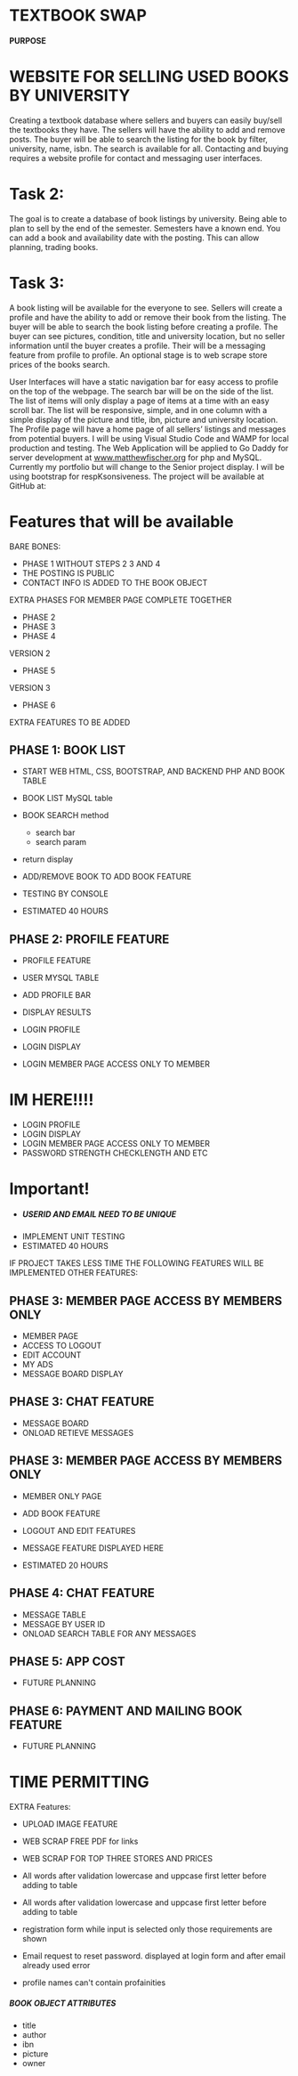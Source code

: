 # TEXTBOOK SWAP


#### PURPOSE

# WEBSITE FOR SELLING USED BOOKS BY UNIVERSITY

Creating a textbook database where sellers and buyers can easily buy/sell the textbooks they have.    The sellers will have the ability to add and remove posts.  The buyer will be able to search the listing for the book by filter, university, name, isbn.  The search is available for all.  Contacting and buying requires a website profile for contact and messaging user interfaces.  

# Task 2:   

The goal is to create a database of book listings by university.  Being able to plan to sell by the end of the semester.  Semesters have a known end.  You can add a book and availability date with the posting.  This can allow planning, trading books.

# Task 3:   

A book listing will be available for the everyone to see.  Sellers will create a profile and have the ability to add or remove their book from the listing.  The buyer will be able to search the book listing before creating a profile.  The buyer can see pictures, condition, title and university location, but no seller information until the buyer creates a profile.  Their will be a messaging feature from profile to profile.  An optional stage is to web scrape store prices of the books search. 

User Interfaces will have a static navigation bar for easy access to profile on the top of the webpage. The search bar will be on the side of the list.  The list of items will only display a page of items at a time with an easy scroll bar.  The list will be responsive, simple, and in one column with a simple display of the picture and title, ibn, picture and university location.  The Profile page will have a home page of all sellers’ listings and messages from potential buyers.
I will be using Visual Studio Code and WAMP for local production and testing.  The Web Application will be applied to Go Daddy for server development at www.matthewfischer.org for php and MySQL.  Currently my portfolio but will change to the Senior project display.  I will be using bootstrap for respKsonsiveness.  The project will be available at GitHub at:

# Features that will be available
BARE BONES:
-   PHASE 1
WITHOUT STEPS 2 3 AND 4 
-   THE POSTING IS PUBLIC
-   CONTACT INFO IS ADDED TO THE BOOK OBJECT

EXTRA PHASES FOR MEMBER PAGE COMPLETE TOGETHER
-   PHASE 2
-   PHASE 3
-   PHASE 4

VERSION 2
-   PHASE 5

VERSION 3
-   PHASE 6

EXTRA FEATURES TO BE ADDED

## PHASE 1: BOOK LIST

-	START WEB HTML, CSS, BOOTSTRAP, AND BACKEND PHP AND BOOK TABLE
-	BOOK LIST MySQL table
-	BOOK SEARCH method
    -   search bar
    -   search param
-   return display
-	ADD/REMOVE BOOK TO ADD BOOK FEATURE
-   TESTING BY CONSOLE

-	ESTIMATED 40 HOURS



## PHASE 2: PROFILE FEATURE
-	PROFILE FEATURE 
-   USER MYSQL TABLE
-   ADD PROFILE BAR
-   DISPLAY RESULTS

-   LOGIN PROFILE
-   LOGIN DISPLAY
-   LOGIN MEMBER PAGE ACCESS ONLY TO MEMBER


# IM HERE!!!!
-   LOGIN PROFILE
-   LOGIN DISPLAY
-   LOGIN MEMBER PAGE ACCESS ONLY TO MEMBER
-   PASSWORD STRENGTH CHECKLENGTH AND ETC


# Important!
-   ##### USERID AND EMAIL NEED TO BE UNIQUE
-   IMPLEMENT UNIT TESTING
-	ESTIMATED 40 HOURS

IF PROJECT TAKES LESS TIME THE FOLLOWING FEATURES WILL BE IMPLEMENTED
OTHER FEATURES:

## PHASE 3: MEMBER PAGE ACCESS BY MEMBERS ONLY
-   MEMBER PAGE
-   ACCESS TO LOGOUT
-   EDIT ACCOUNT
-   MY ADS
-   MESSAGE BOARD DISPLAY


## PHASE 3:  CHAT FEATURE
-   MESSAGE BOARD
-   ONLOAD RETIEVE MESSAGES


## PHASE 3: MEMBER PAGE ACCESS BY MEMBERS ONLY
-   MEMBER ONLY PAGE
-   ADD BOOK FEATURE
-   LOGOUT AND EDIT FEATURES
-   MESSAGE FEATURE DISPLAYED HERE

-   ESTIMATED 20 HOURS


## PHASE 4:  CHAT FEATURE
-	MESSAGE TABLE
-	MESSAGE BY USER ID
-   ONLOAD SEARCH TABLE FOR ANY MESSAGES


## PHASE 5:  APP COST
- FUTURE PLANNING

## PHASE 6:  PAYMENT AND MAILING BOOK FEATURE
- FUTURE PLANNING



# TIME PERMITTING
EXTRA Features:
-   UPLOAD IMAGE FEATURE
-	WEB SCRAP FREE PDF for links
-	WEB SCRAP FOR TOP THREE STORES AND PRICES

-   All words after validation lowercase and uppcase first letter before adding to table


-   All words after validation lowercase and uppcase first letter before adding to table
-   registration form while input is selected only those requirements are shown
-   Email request to reset password. displayed at login form and after email already used error
-   profile names can't contain profainities


##### BOOK OBJECT ATTRIBUTES
- title
- author
- ibn
- picture
- owner


